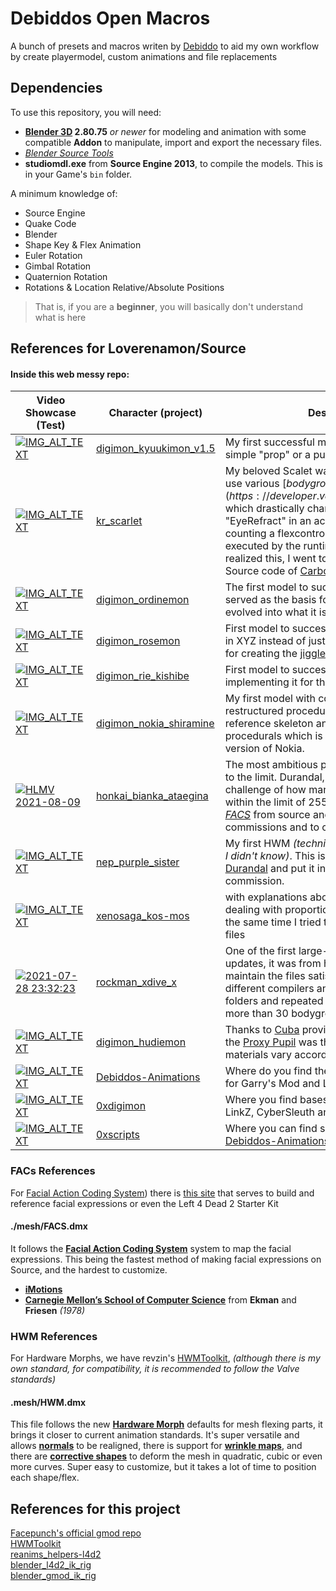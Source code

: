 # Debiddos Open Macros
A bunch of presets and macros writen by [Debiddo](https://github.com/LoveRenamon) to aid my own workflow by create playermodel, custom animations and file replacements

## Dependencies
To use this repository, you will need:

   * **[Blender 3D](https://www.blender.org) 2.80.75** *or newer* for modeling and animation with some compatible **Addon** to manipulate, import and export the necessary files.
   * *[Blender Source Tools](http://steamreview.org/BlenderSourceTools/archives/)*
   * **studiomdl.exe** from **Source Engine 2013**, to compile the models. This is in your Game's `bin` folder.


A minimum knowledge of:
  * Source Engine
  * Quake Code
  * Blender
  * Shape Key & Flex Animation
  * Euler Rotation
  * Gimbal Rotation
  * Quaternion Rotation
  * Rotations & Location Relative/Absolute Positions


> That is, if you are a **beginner**, you will basically don't understand what is here



## References for Loverenamon/Source

#### Inside this web messy repo:
Video Showcase (Test) | Character (project) | Description (details)
------------ | ------------- | -------------
[![IMG_ALT_TEXT](http://img.link.jpg)](https://youtube.link.com "Alt Tittle") | [digimon_kyuukimon_v1.5](digimon_kyuukimon_v1.5) | My first successful model and mod that wasn't just a simple "prop" or a pure hack *(he has, but there are few)*
 [![IMG_ALT_TEXT](http://img.link.jpg)](https://youtube.link.com "Alt Tittle") | [kr_scarlet](kr_scarlet) | My beloved Scalet was my first project to successfully use various [$bodygroups](https://developer.valvesoftware.com/wiki/$bodygroup) which drastically change its appearance, along with "EyeRefract" in an acceptable way and I found that counting a flexcontroller has a correct name, it will be executed by the runtime if requested for a string. When I realized this, I went to have some studies with the Source code of [Carbon Miku](vocaloid_carbon_miku) from [CaptainBigButt](https://steamcommunity.com/id/CaptainBigButt)
 [![IMG_ALT_TEXT](http://img.link.jpg)](https://youtube.link.com "Alt Tittle") | [digimon_ordinemon](digimon_ordinemon) | The first model to successfully use the FACS system, it served as the basis for creating other presets and evolved into what it is today in [FACS.dmx](mesh/FACS.dmx)
 [![IMG_ALT_TEXT](http://img.link.jpg)](https://youtube.link.com "Alt Tittle") | [digimon_rosemon](digimon_rosemon) | First model to successfully use Jigglebones that move in XYZ instead of just rotating, this served as the basis for creating the [jigglebones macros of the same name](includes/macro/jiggle_tiferet.qci)
 [![IMG_ALT_TEXT](http://img.link.jpg)](https://youtube.link.com "Alt Tittle") | [digimon_rie_kishibe](digimon_rie_kishibe) | First model to successfully use **DMXEyelid**, later I was implementing it for the others.
 [![IMG_ALT_TEXT](http://img.link.jpg)](https://youtube.link.com "Alt Tittle") | [digimon_nokia_shiramine](digimon_nokia_shiramine) | My first model with complex and completely restructured proceduralbones served to create my reference skeleton and inspiration to make the [sfiv_ibuki](sfiv_ibuki) procedurals which is nothing more than an improved version of Nokia.
 [![HLMV 2021-08-09](http://img.youtube.com/vi/vC-3qAdi8f8/0.jpg)](https://www.youtube.com/watch?v=vC-3qAdi8f8 "HLMV 2021-08-09") | [honkai_bianka_ataegina](honkai_bianka_ataegina) | The most ambitious project where I put my knowledge to the limit. Durandal, it was my experiment and challenge of how many $bodygroups I could keep within the limit of 255 bones! Also, it was my *[MMD to FACS](includes/Flex_MMD.qci)* from source and its preset served me for other commissions and to create a HWM preset
  [![IMG_ALT_TEXT](http://img.link.jpg)](https://youtube.link.com "Alt Tittle") | [nep_purple_sister](nep_purple_sister) | My first HWM *(technically it was Scarlet, but at the time I didn't know)*. This is where I put what I learned from [Durandal](honkai_bianka_ataegina/includes/Flex_MMD.qci) and put it into practice in a discreet commission.
 [![IMG_ALT_TEXT](http://img.link.jpg)](https://youtube.link.com "Alt Tittle") | [xenosaga_kos-mos](xenosaga_kos-mos) | with explanations about l4d2 during my experiments dealing with proportion trick and custom animations. At the same time I tried to keep the least number of .an files
 [![2021-07-28 23:32:23](http://img.youtube.com/vi/AxhNadt_OmY/0.jpg)](https://www.youtube.com/watch?v=AxhNadt_OmY "2021-07-28 23:32:23") | [rockman_xdive_x](rockman_xdive_x) | One of the first large-scale projects to receive multiple updates, it was from here that I saw an obligation to maintain the files satisfactorily to be used in several different compilers and to support a smaller number of folders and repeated files. Ending up being a model with more than 30 bodygroups.
 [![IMG_ALT_TEXT](http://img.youtube.com/vi/natSBxzEDro/0.jpg)](https://www.youtube.com/watch?v=natSBxzEDro "Hudiemon dynamic envmap and emission (test)") | [digimon_hudiemon](digimon_hudiemon) | Thanks to [Cuba](https://steamcommunity.com/id/TheRealMeatyMate) providing me with some examples of the [Proxy Pupil](https://developer.valvesoftware.com/wiki/List_Of_Material_Proxies#Texture_manipulation) was the first model to have their materials vary according to the lighting.
 [![IMG_ALT_TEXT](http://img.link.jpg)](https://youtube.link.com "Alt Tittle") | [Debiddos-Animations](Debiddos-Animations) | Where do you find the foundation to create your mods for Garry's Mod and Left 4 Dead 2.
 [![IMG_ALT_TEXT](http://img.link.jpg)](https://youtube.link.com "Alt Tittle") | [0xdigimon](0xdigimon) | Where you find bases to port models from Digimon LinkZ, CyberSleuth and ReArise to Source.
 [![IMG_ALT_TEXT](http://img.link.jpg)](https://youtube.link.com "Alt Tittle") | [0xscripts](scripts) | Where you can find scripts that will soon be moved to [Debiddos-Animations](https://github.com/LoveRenamon/Debiddos-Animations-private).



### FACs References  
  For [Facial Action Coding System](https://wikipedia.org/wiki/Facial_Action_Coding_System)) there is [this site](https://imotions.com/blog/facial-action-coding-system) that serves to build and reference facial expressions or even the Left 4 Dead 2 Starter Kit  

#### ./mesh/FACS.dmx
  It follows the **[Facial Action Coding System](https://developer.valvesoftware.com/wiki/Flex_animation)** system to map the facial expressions. This being the fastest method of making facial expressions on Source, and the hardest to customize.

* **[iMotions](https://imotions.com/blog/facial-action-coding-system)**  
* **[Carnegie Mellon’s School of Computer Science](https://www.cs.cmu.edu/~face/facs.htm)** from **Ekman** and **Friesen** *(1978)*   


### HWM References  
For Hardware Morphs, we have revzin's [HWMToolkit](https://github.com/revzin/HWMToolkit), *(although there is my own standard, for compatibility, it is recommended to follow the Valve standards)*

#### .mesh/HWM.dmx
  This file follows the new **[Hardware Morph](https://developer.valvesoftware.com/wiki/SFM/Introduction_To_HWM)** defaults for mesh flexing parts, it brings it closer to current animation standards. It's super versatile and allows **[normals](https://en.wikipedia.org/wiki/Normal_mapping)** to be realigned, there is support for **[wrinkle maps](https://developer.valvesoftware.com/wiki/Wrinkle_maps)**, and there are **[corrective shapes](https://developer.valvesoftware.com/wiki/Flex_animation#Corrective_shapes)** to deform the mesh in quadratic, cubic or even more curves.
 Super easy to customize, but it takes a lot of time to position each shape/flex.


## References for this project
[Facepunch's official gmod repo](https://github.com/robotboy655/gmod-animations)  
[HWMToolkit](https://github.com/revzin/HWMToolkit)  
[reanims_helpers-l4d2](https://github.com/xDShot/reanims_helpers-l4d2)  
[blender_l4d2_ik_rig](https://github.com/xDShot/blender_l4d2_ik_rig)  
[blender_gmod_ik_rig](https://github.com/xDShot/blender_gmod_ik_rig)  
